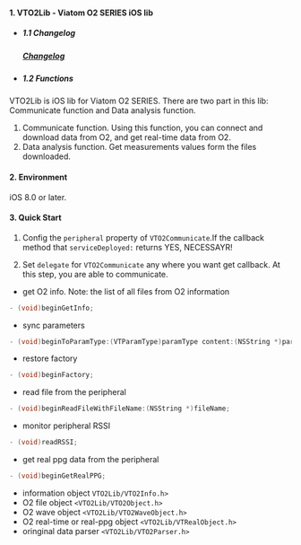 #### 1. VTO2Lib - Viatom O2 SERIES iOS lib

* ##### 1.1 Changelog

    ##### [Changelog](https://github.com/viatom-dev/VTO2Lib/blob/master/ChangeLog.md)

* ##### 1.2 Functions

VTO2Lib is iOS lib for Viatom O2 SERIES. There are two part in this lib: Communicate function and Data analysis function.

   1. Communicate function. Using this function, you can connect and download data from O2, and get real-time data from O2.
   2. Data analysis function. Get measurements values form the files downloaded.

#### 2. Environment

iOS 8.0 or later.

#### 3. Quick Start
1. Config the `peripheral` property of `VTO2Communicate`.If the callback method
that `serviceDeployed:` returns YES,  NECESSAYR!

2. Set `delegate` for `VTO2Communicate` any where you want get callback. At this step, you are able to communicate.

- get O2 info.    Note: the list of all files from O2 information

```objective-c
- (void)beginGetInfo;
```

- sync parameters
```objective-c
- (void)beginToParamType:(VTParamType)paramType content:(NSString *)paramValue;
```

- restore factory
```objective-c
- (void)beginFactory;
```

- read file from the peripheral 
```objective-c
- (void)beginReadFileWithFileName:(NSString *)fileName;
```
- monitor peripheral RSSI
```objective-c
- (void)readRSSI;
```
- get real ppg data from the peripheral
```objective-c
- (void)beginGetRealPPG;
```

- information object `VTO2Lib/VTO2Info.h>`
- O2 file object `<VTO2Lib/VTO2Object.h>`
- O2 wave object `<VTO2Lib/VTO2WaveObject.h>`
- O2 real-time or real-ppg object `<VTO2Lib/VTRealObject.h>`
- oringinal data parser `<VTO2Lib/VTO2Parser.h>`


